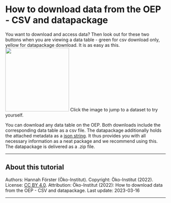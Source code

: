 # How to download data from the OEP - CSV and datapackage


You want to download and access data? Then look out for these two buttons when you are viewing a data table - green for csv download only, yellow for datapackage download. It is as easy as this.
<a href="https://openenergy-platform.org/dataedit/view/scenario/eu_leg_data_2016_eea" target="blank"><img src="https://openenergy-platform.org/media/image/2022/02/grafik_QD5yqnf.png" width="200px"></a>
<i class="fa fa-hand-pointer text-muted mx-1"> </i>Click the image to jump to a dataset to try yourself.

You can download any data table on the OEP.  Both downloads include the corresponding data table as a csv file. The datapackage additionally holds the attached metadata as a [json string](https://www.w3schools.com/js/js_json_syntax.asp). It thus provides you with all necessary information as a neat package and we recommend using this. The datapackage is delivered as a .zip file.

---

## About this tutorial
Authors: Hannah Förster (Öko-Institut). Copyright: Öko-Institut (2022). License: [CC BY 4.0](https://creativecommons.org/licenses/by/4.0/deed.en). Attribution: Öko-Institut (2022): How to download data from the OEP - CSV and datapackage. Last update: 2023-03-16

---
